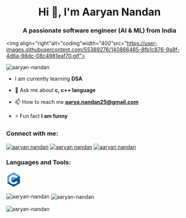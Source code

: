 <h1 align="center">Hi 👋, I'm Aaryan Nandan</h1>
<h3 align="center">A passionate software engineer (AI & ML) from India</h3>

<img align="right"alt="coding"width="400"src="https://user-images.githubusercontent.com/55389276/140866485-8fb1c876-9a8f-4d6a-98dc-08c4981eaf70.gif">

<p align="left"> <img src="https://komarev.com/ghpvc/?username=aaryan-nandan&label=Profile%20views&color=0e75b6&style=flat" alt="aaryan-nandan" /> </p>

- I am currently learning **DSA**

- 💬 Ask me about **c, c++ language**

- 📫 How to reach me **aarya.nandan25@gmail.com**

- ⚡ Fun fact **I am funny**

<h3 align="left">Connect with me:</h3>
<p align="left">
<a href="https://linkedin.com/in/aaryan nandan" target="blank"><img align="center" src="https://raw.githubusercontent.com/rahuldkjain/github-profile-readme-generator/master/src/images/icons/Social/linked-in-alt.svg" alt="aaryan nandan" height="30" width="40" /></a>
<a href="https://fb.com/aaryan nandan" target="blank"><img align="center" src="https://raw.githubusercontent.com/rahuldkjain/github-profile-readme-generator/master/src/images/icons/Social/facebook.svg" alt="aaryan nandan" height="30" width="40" /></a>
<a href="https://instagram.com/aaryan nandan" target="blank"><img align="center" src="https://raw.githubusercontent.com/rahuldkjain/github-profile-readme-generator/master/src/images/icons/Social/instagram.svg" alt="aaryan nandan" height="30" width="40" /></a>
</p>

<h3 align="left">Languages and Tools:</h3>
<p align="left"> <a href="https://www.cprogramming.com/" target="_blank" rel="noreferrer"> <img src="https://raw.githubusercontent.com/devicons/devicon/master/icons/c/c-original.svg" alt="c" width="40" height="40"/> </a> </p>

<p><img align="left" src="https://github-readme-stats.vercel.app/api/top-langs?username=aaryan-nandan&show_icons=true&locale=en&layout=compact" alt="aaryan-nandan" /></p>

<p>&nbsp;<img align="center" src="https://github-readme-stats.vercel.app/api?username=aaryan-nandan&show_icons=true&locale=en" alt="aaryan-nandan" /></p>

<p><img align="center" src="https://github-readme-streak-stats.herokuapp.com/?user=aaryan-nandan&" alt="aaryan-nandan" /></p>
